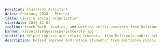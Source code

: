 ```yaml
---
position: Classroom Assistant
dates: Februaey 2020 - Present
title: Civic & Social Organization
startdate: 2020-02-02
tagline: teach math, reading, and writing skills students from Baltimore inner-city public schools 
banner: /assets/images/experience/vlp.jpg
subtitle: Helped improve and retain students’ from Baltimore public schools reading and mathematical skills through research-based curricula. Created innovative ways to keep the students engaged and effectively learn classroom material. Encouraged students to develop social skills such as learning how to effectively convey feelings.
description: Helped improve and retain students’ from Baltimore public schools reading and mathematical skills through research-based curricula. Created innovative ways to keep the students engaged and effectively learn classroom material. Encouraged students to develop social skills such as learning how to effectively convey feelings.
---
```

<!-- <div class="sidebar">
	<b>Dates:</b> Jan - Aug 2017
	<br><b>Location:</b> Richmond, Canada
	<br><b>Tools:</b> Python, Arduino
	<br><br><b>Responsibilities:</b>
	<br>• Proposed and developed an object-oriented automation testing framework for an upcoming project using <mark>Python</mark> for Linux and Windows operating systems, including modules for AWS Cloud services and hardware components
	<br>• Utilized Python’s <mark>Pandas</mark> library to perform data analysis on gathered metrics and results to build detailed reports and presentations
	<br>• Built hardware testing tools using <mark>Arduino</mark>, providing a maintainable and reusable test environment structure for future test procedures
</div> -->

<!-- 
## Software Test Engineer Co-op @ Netgear

**Dates:** Jan - Aug 2017

**Location:** Richmond, Canada

**Tools:** Python, Arduino

### Responsibilities:

• Proposed and developed an object-oriented automation testing framework for an upcoming project using <mark>Python</mark> for Linux and Windows operating systems, including modules for AWS Cloud services and hardware components

• Utilized Python’s <mark>Pandas</mark> library to perform data analysis on gathered metrics and results to build detailed reports and presentations

• Built hardware testing tools using <mark>Arduino</mark>, providing a maintainable and reusable test environment structure for future test procedures

## Writeup coming soon!
-->